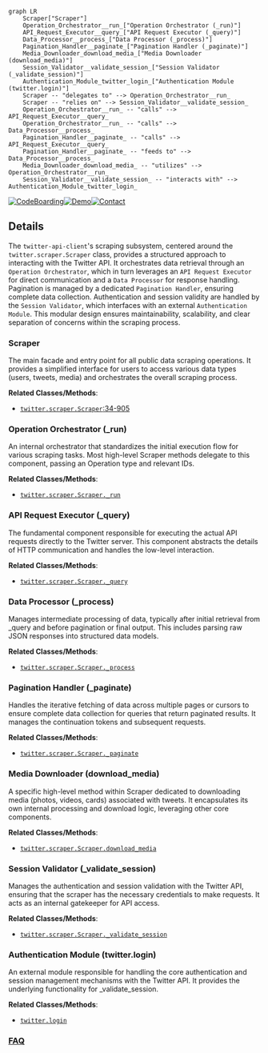 ```mermaid
graph LR
    Scraper["Scraper"]
    Operation_Orchestrator__run_["Operation Orchestrator (_run)"]
    API_Request_Executor__query_["API Request Executor (_query)"]
    Data_Processor__process_["Data Processor (_process)"]
    Pagination_Handler__paginate_["Pagination Handler (_paginate)"]
    Media_Downloader_download_media_["Media Downloader (download_media)"]
    Session_Validator__validate_session_["Session Validator (_validate_session)"]
    Authentication_Module_twitter_login_["Authentication Module (twitter.login)"]
    Scraper -- "delegates to" --> Operation_Orchestrator__run_
    Scraper -- "relies on" --> Session_Validator__validate_session_
    Operation_Orchestrator__run_ -- "calls" --> API_Request_Executor__query_
    Operation_Orchestrator__run_ -- "calls" --> Data_Processor__process_
    Pagination_Handler__paginate_ -- "calls" --> API_Request_Executor__query_
    Pagination_Handler__paginate_ -- "feeds to" --> Data_Processor__process_
    Media_Downloader_download_media_ -- "utilizes" --> Operation_Orchestrator__run_
    Session_Validator__validate_session_ -- "interacts with" --> Authentication_Module_twitter_login_
```

[![CodeBoarding](https://img.shields.io/badge/Generated%20by-CodeBoarding-9cf?style=flat-square)](https://github.com/CodeBoarding/GeneratedOnBoardings)[![Demo](https://img.shields.io/badge/Try%20our-Demo-blue?style=flat-square)](https://www.codeboarding.org/demo)[![Contact](https://img.shields.io/badge/Contact%20us%20-%20contact@codeboarding.org-lightgrey?style=flat-square)](mailto:contact@codeboarding.org)

## Details

The `twitter-api-client`'s scraping subsystem, centered around the `twitter.scraper.Scraper` class, provides a structured approach to interacting with the Twitter API. It orchestrates data retrieval through an `Operation Orchestrator`, which in turn leverages an `API Request Executor` for direct communication and a `Data Processor` for response handling. Pagination is managed by a dedicated `Pagination Handler`, ensuring complete data collection. Authentication and session validity are handled by the `Session Validator`, which interfaces with an external `Authentication Module`. This modular design ensures maintainability, scalability, and clear separation of concerns within the scraping process.

### Scraper
The main facade and entry point for all public data scraping operations. It provides a simplified interface for users to access various data types (users, tweets, media) and orchestrates the overall scraping process.


**Related Classes/Methods**:

- <a href="https://github.com/trevorhobenshield/twitter-api-client/blob/main/twitter/scraper.py#L34-L905" target="_blank" rel="noopener noreferrer">`twitter.scraper.Scraper`:34-905</a>


### Operation Orchestrator (_run)
An internal orchestrator that standardizes the initial execution flow for various scraping tasks. Most high-level Scraper methods delegate to this component, passing an Operation type and relevant IDs.


**Related Classes/Methods**:

- <a href="https://github.com/trevorhobenshield/twitter-api-client/blob/main/twitter/scraper.py" target="_blank" rel="noopener noreferrer">`twitter.scraper.Scraper._run`</a>


### API Request Executor (_query)
The fundamental component responsible for executing the actual API requests directly to the Twitter server. This component abstracts the details of HTTP communication and handles the low-level interaction.


**Related Classes/Methods**:

- <a href="https://github.com/trevorhobenshield/twitter-api-client/blob/main/twitter/scraper.py" target="_blank" rel="noopener noreferrer">`twitter.scraper.Scraper._query`</a>


### Data Processor (_process)
Manages intermediate processing of data, typically after initial retrieval from _query and before pagination or final output. This includes parsing raw JSON responses into structured data models.


**Related Classes/Methods**:

- <a href="https://github.com/trevorhobenshield/twitter-api-client/blob/main/twitter/scraper.py" target="_blank" rel="noopener noreferrer">`twitter.scraper.Scraper._process`</a>


### Pagination Handler (_paginate)
Handles the iterative fetching of data across multiple pages or cursors to ensure complete data collection for queries that return paginated results. It manages the continuation tokens and subsequent requests.


**Related Classes/Methods**:

- <a href="https://github.com/trevorhobenshield/twitter-api-client/blob/main/twitter/scraper.py" target="_blank" rel="noopener noreferrer">`twitter.scraper.Scraper._paginate`</a>


### Media Downloader (download_media)
A specific high-level method within Scraper dedicated to downloading media (photos, videos, cards) associated with tweets. It encapsulates its own internal processing and download logic, leveraging other core components.


**Related Classes/Methods**:

- <a href="https://github.com/trevorhobenshield/twitter-api-client/blob/main/twitter/scraper.py" target="_blank" rel="noopener noreferrer">`twitter.scraper.Scraper.download_media`</a>


### Session Validator (_validate_session)
Manages the authentication and session validation with the Twitter API, ensuring that the scraper has the necessary credentials to make requests. It acts as an internal gatekeeper for API access.


**Related Classes/Methods**:

- <a href="https://github.com/trevorhobenshield/twitter-api-client/blob/main/twitter/scraper.py" target="_blank" rel="noopener noreferrer">`twitter.scraper.Scraper._validate_session`</a>


### Authentication Module (twitter.login)
An external module responsible for handling the core authentication and session management mechanisms with the Twitter API. It provides the underlying functionality for _validate_session.


**Related Classes/Methods**:

- <a href="https://github.com/trevorhobenshield/twitter-api-client/blob/main/twitter/login.py" target="_blank" rel="noopener noreferrer">`twitter.login`</a>




### [FAQ](https://github.com/CodeBoarding/GeneratedOnBoardings/tree/main?tab=readme-ov-file#faq)